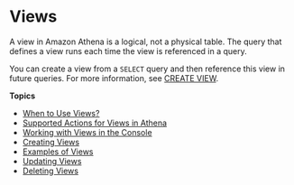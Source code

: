# Views<a name="views"></a>

A view in Amazon Athena is a logical, not a physical table\. The query that defines a view runs each time the view is referenced in a query\.

You can create a view from a `SELECT` query and then reference this view in future queries\. For more information, see [CREATE VIEW](create-view.md)\.

**Topics**
+ [When to Use Views?](when-to-use-views.md)
+ [Supported Actions for Views in Athena](views-supported-actions.md)
+ [Working with Views in the Console](views-console.md)
+ [Creating Views](creating-views.md)
+ [Examples of Views](views-examples.md)
+ [Updating Views](updating-views.md)
+ [Deleting Views](deleting-views.md)